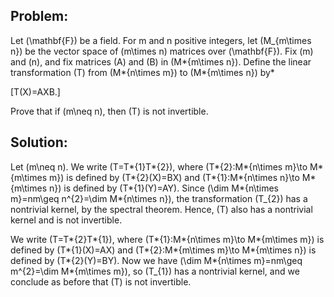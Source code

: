 ## Problem:

Let \(\mathbf{F}\) be a field. For m and n positive integers, let \(M\_{m\times n}\) be the vector space of \(m\times n\) matrices over \(\mathbf{F}\). Fix \(m\) and \(n\), and fix matrices \(A\) and \(B\) in \(M*{m\times n}\). Define the linear transformation \(T\) from \(M*{n\times m}\) to \(M*{m\times n}\) by*

\[T(X)=AXB.\]

Prove that if \(m\neq n\), then \(T\) is not invertible.

## Solution:

Let \(m\neq n\). We write \(T=T*{1}T*{2}\), where \(T*{2}:M*{n\times m}\to M*{m\times m}\) is defined by \(T*{2}(X)=BX\) and \(T*{1}:M*{n\times n}\to M*{m\times n}\) is defined by \(T*{1}(Y)=AY\). Since \(\dim M*{n\times m}=nm\geq n^{2}=\dim M*{n\times n}\), the transformation \(T\_{2}\) has a nontrivial kernel, by the spectral theorem. Hence, \(T\) also has a nontrivial kernel and is not invertible.

We write \(T=T*{2}T*{1}\), where \(T*{1}:M*{n\times m}\to M*{m\times m}\) is defined by \(T*{1}(X)=AX\) and \(T*{2}:M*{m\times m}\to M*{m\times n}\) is defined by \(T*{2}(Y)=BY\). Now we have \(\dim M*{n\times m}=nm\geq m^{2}=\dim M*{m\times m}\), so \(T\_{1}\) has a nontrivial kernel, and we conclude as before that \(T\) is not invertible.

